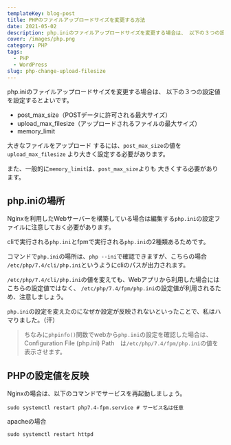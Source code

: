```yaml
---
templateKey: blog-post
title: PHPのファイルアップロードサイズを変更する方法
date: 2021-05-02
description: php.iniのファイルアップロードサイズを変更する場合は、 以下の３つの設定値を設定するとよいです。
cover: /images/php.png
category: PHP
tags:
  - PHP
  - WordPress
slug: php-change-upload-filesize
---
```


php.iniのファイルアップロードサイズを変更する場合は、 以下の３つの設定値を設定するとよいです。

- post_max_size（POSTデータに許可される最大サイズ）
- upload_max_filesize（アップロードされるファイルの最大サイズ）
- memory_limit

大きなファイルをアップロード するには、`post_max_size`の値を 
`upload_max_filesize` より大きく設定する必要があります。

また、一般的に`memory_limit`は、`post_max_size`よりも
大きくする必要があります。

## php.iniの場所

Nginxを利用したWebサーバーを構築している場合は編集する`php.ini`の設定ファイルに注意しておく必要があります。

cliで実行される`php.ini`とfpmで実行される`php.ini`の2種類あるためです。

コマンドで`php.ini`の場所は、`php --ini`で確認できますが、こちらの場合
`/etc/php/7.4/cli/php.ini`というようにcliのパスが出力されます。

`/etc/php/7.4/cli/php.ini`の値を変えても、Webアプリから利用した場合にはこちらの設定値ではなく、
`/etc/php/7.4/fpm/php.ini`の設定値が利用されるため、注意しましょう。

`php.ini`の設定を変えたのになぜか設定が反映されないといったことで、私はハマりました。（汗）

> ちなみに`phpinfo()`関数でwebから`php.ini`の設定を確認した場合は、
> Configuration File (php.ini) Path　は`/etc/php/7.4/fpm/php.ini`の値を表示させます。

## PHPの設定値を反映

Nginxの場合は、以下のコマンドでサービスを再起動しましょう。

```shell
sudo systemctl restart php7.4-fpm.service # サービス名は任意
```

apacheの場合

```shell
sudo systemctl restart httpd
```


